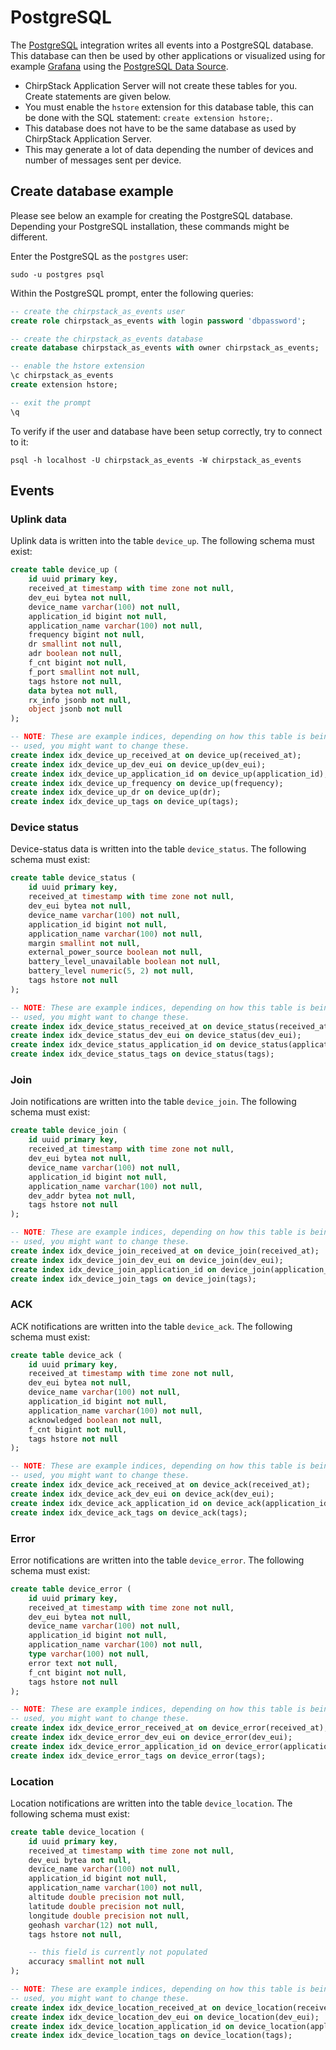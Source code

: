 # PostgreSQL

The [PostgreSQL](https://www.postgresql.org/) integration writes all events
into a PostgreSQL database. This database can then be used by other
applications or visualized using for example [Grafana](https://grafana.com/)
using the [PostgreSQL Data Source](https://grafana.com/docs/features/datasources/postgres/#using-postgresql-in-grafana).

* ChirpStack Application Server will not create these tables for you. Create statements are
  given below.
* You must enable the `hstore` extension for this database table, this can be
  done with the SQL statement: `create extension hstore;`.
* This database does not have to be the same database as used by
  ChirpStack Application Server.
* This may generate a lot of data depending the number of devices and number
  of messages sent per device.

## Create database example

Please see below an example for creating the PostgreSQL database. Depending
your PostgreSQL installation, these commands might be different.

Enter the PostgreSQL as the `postgres` user:

```
sudo -u postgres psql
```

Within the PostgreSQL prompt, enter the following queries:

```sql
-- create the chirpstack_as_events user
create role chirpstack_as_events with login password 'dbpassword';

-- create the chirpstack_as_events database
create database chirpstack_as_events with owner chirpstack_as_events;

-- enable the hstore extension
\c chirpstack_as_events
create extension hstore;

-- exit the prompt
\q
```

To verify if the user and database have been setup correctly, try to connect
to it:

```
psql -h localhost -U chirpstack_as_events -W chirpstack_as_events
```

## Events

### Uplink data

Uplink data is written into the table `device_up`. The following schema
must exist:

```sql
create table device_up (
	id uuid primary key,
	received_at timestamp with time zone not null,
	dev_eui bytea not null,
	device_name varchar(100) not null,
	application_id bigint not null,
	application_name varchar(100) not null,
	frequency bigint not null,
	dr smallint not null,
	adr boolean not null,
	f_cnt bigint not null,
	f_port smallint not null,
	tags hstore not null,
	data bytea not null,
	rx_info jsonb not null,
	object jsonb not null
);

-- NOTE: These are example indices, depending on how this table is being
-- used, you might want to change these.
create index idx_device_up_received_at on device_up(received_at);
create index idx_device_up_dev_eui on device_up(dev_eui);
create index idx_device_up_application_id on device_up(application_id);
create index idx_device_up_frequency on device_up(frequency);
create index idx_device_up_dr on device_up(dr);
create index idx_device_up_tags on device_up(tags);
```

### Device status

Device-status data is written into the table `device_status`. The following
schema must exist:

```sql
create table device_status (
	id uuid primary key,
	received_at timestamp with time zone not null,
	dev_eui bytea not null,
	device_name varchar(100) not null,
	application_id bigint not null,
	application_name varchar(100) not null,
	margin smallint not null,
	external_power_source boolean not null,
	battery_level_unavailable boolean not null,
	battery_level numeric(5, 2) not null,
	tags hstore not null
);

-- NOTE: These are example indices, depending on how this table is being
-- used, you might want to change these.
create index idx_device_status_received_at on device_status(received_at);
create index idx_device_status_dev_eui on device_status(dev_eui);
create index idx_device_status_application_id on device_status(application_id);
create index idx_device_status_tags on device_status(tags);
```

### Join

Join notifications are written into the table `device_join`. The following
schema must exist:

```sql
create table device_join (
	id uuid primary key,
	received_at timestamp with time zone not null,
	dev_eui bytea not null,
	device_name varchar(100) not null,
	application_id bigint not null,
	application_name varchar(100) not null,
	dev_addr bytea not null,
	tags hstore not null
);

-- NOTE: These are example indices, depending on how this table is being
-- used, you might want to change these.
create index idx_device_join_received_at on device_join(received_at);
create index idx_device_join_dev_eui on device_join(dev_eui);
create index idx_device_join_application_id on device_join(application_id);
create index idx_device_join_tags on device_join(tags);
```

### ACK

ACK notifications are written into the table `device_ack`. The following schema
must exist:

```sql
create table device_ack (
	id uuid primary key,
	received_at timestamp with time zone not null,
	dev_eui bytea not null,
	device_name varchar(100) not null,
	application_id bigint not null,
	application_name varchar(100) not null,
	acknowledged boolean not null,
	f_cnt bigint not null,
	tags hstore not null
);

-- NOTE: These are example indices, depending on how this table is being
-- used, you might want to change these.
create index idx_device_ack_received_at on device_ack(received_at);
create index idx_device_ack_dev_eui on device_ack(dev_eui);
create index idx_device_ack_application_id on device_ack(application_id);
create index idx_device_ack_tags on device_ack(tags);
```

### Error

Error notifications are written into the table `device_error`. The following
schema must exist:

```sql
create table device_error (
	id uuid primary key,
	received_at timestamp with time zone not null,
	dev_eui bytea not null,
	device_name varchar(100) not null,
	application_id bigint not null,
	application_name varchar(100) not null,
	type varchar(100) not null,
	error text not null,
	f_cnt bigint not null,
	tags hstore not null
);

-- NOTE: These are example indices, depending on how this table is being
-- used, you might want to change these.
create index idx_device_error_received_at on device_error(received_at);
create index idx_device_error_dev_eui on device_error(dev_eui);
create index idx_device_error_application_id on device_error(application_id);
create index idx_device_error_tags on device_error(tags);
```

### Location

Location notifications are written into the table `device_location`. The
following schema must exist:

```sql
create table device_location (
	id uuid primary key,
	received_at timestamp with time zone not null,
	dev_eui bytea not null,
	device_name varchar(100) not null,
	application_id bigint not null,
	application_name varchar(100) not null,
	altitude double precision not null,
	latitude double precision not null,
	longitude double precision not null,
	geohash varchar(12) not null,
	tags hstore not null,

	-- this field is currently not populated
	accuracy smallint not null
);

-- NOTE: These are example indices, depending on how this table is being
-- used, you might want to change these.
create index idx_device_location_received_at on device_location(received_at);
create index idx_device_location_dev_eui on device_location(dev_eui);
create index idx_device_location_application_id on device_location(application_id);
create index idx_device_location_tags on device_location(tags);
```
